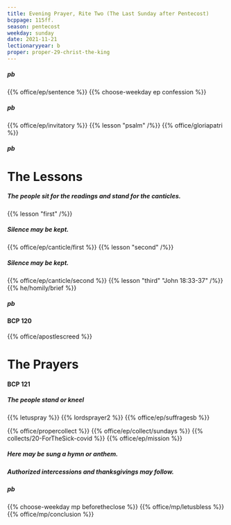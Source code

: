 ```yaml
---
title: Evening Prayer, Rite Two (The Last Sunday after Pentecost)
bcppage: 115ff.
season: pentecost
weekday: sunday
date: 2021-11-21
lectionaryyear: b
proper: proper-29-christ-the-king
---
```

##### pb
{{% office/ep/sentence %}}
{{% choose-weekday ep confession %}}
##### pb
{{% office/ep/invitatory  %}}
{{% lesson "psalm" /%}}
{{% office/gloriapatri %}}

##### pb
# The Lessons
##### The people sit for the readings and stand for the canticles.
{{% lesson "first" /%}}
##### Silence may be kept.
{{% office/ep/canticle/first %}}
{{% lesson "second" /%}}
##### Silence may be kept.
{{% office/ep/canticle/second %}}
{{% lesson "third" "John 18:33-37" /%}}
{{% he/homily/brief %}}

##### pb
#### BCP 120
{{% office/apostlescreed %}}

# The Prayers
#### BCP 121
##### The people stand or kneel
{{% letuspray %}}
{{% lordsprayer2 %}}
{{% office/ep/suffragesb %}}

{{% office/propercollect %}}
{{% office/ep/collect/sundays %}}
{{% collects/20-ForTheSick-covid %}}
{{% office/ep/mission %}}

##### Here may be sung a hymn or anthem.

##### Authorized intercessions and thanksgivings may follow.

##### pb
{{% choose-weekday mp beforetheclose %}}
{{% office/mp/letusbless %}}
{{% office/mp/conclusion %}}

